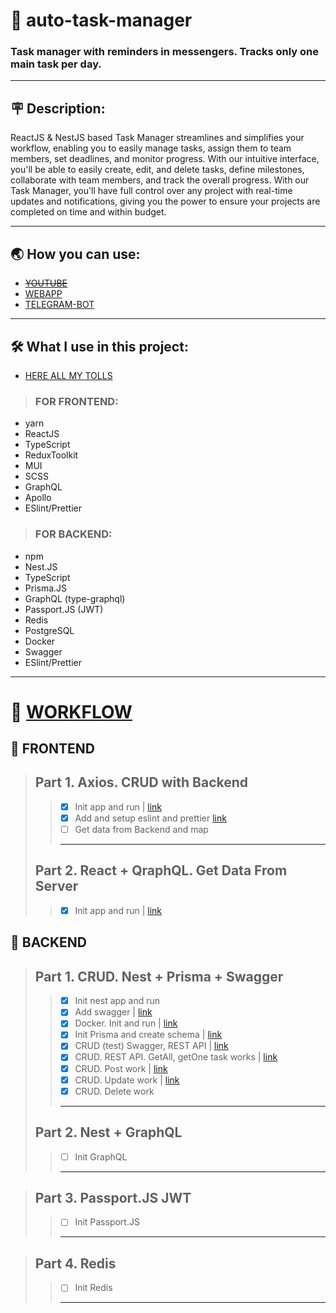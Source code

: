 # 👾 auto-task-manager
### Task manager with reminders in messengers. Tracks only one main task per day.

---
## 🪧 Description:
ReactJS & NestJS based Task Manager streamlines and simplifies your workflow, enabling you to easily manage tasks, assign them to team members, set deadlines, and monitor progress. With our intuitive interface, you'll be able to easily create, edit, and delete tasks, define milestones, collaborate with team members, and track the overall progress. With our Task Manager, you'll have full control over any project with real-time updates and notifications, giving you the power to ensure your projects are completed on time and within budget.

---
## 🌏 How you can use:
 - ~~[YOUTUBE](https://link.com)~~
 - [WEBAPP](https://userauth-6351d.web.app/login)
 - [TELEGRAM-BOT](https://t.me/laneautobot)

---
## 🛠 What I use in this project:
- [HERE ALL MY TOLLS](https://www.notion.so/What-I-regular-use-910e1b59d8e14e21bc1cfea87bea6a5c)
> ### FOR FRONTEND:
 - yarn
 - ReactJS
 - TypeScript
 - ReduxToolkit
 - MUI
 - SCSS
 - GraphQL
 - Apollo
 - ESlint/Prettier

> ### FOR BACKEND:
 - npm
 - Nest.JS
 - TypeScript
 - Prisma.JS
 - GraphQL (type-graphql)
 - Passport.JS (JWT)
 - Redis
 - PostgreSQL
 - Docker
 - Swagger
 - ESlint/Prettier
---
# 🚀 [WORKFLOW](https://t.me/lanneq_workflow)


## 🦩 FRONTEND
> Part 1. Axios. CRUD with Backend
> ---
>> - [x] Init app and run | [link](https://t.me/lanneq_workflow/12)
>> - [x] Add and setup eslint and prettier [link](https://t.me/lanneq_workflow/13)
>> - [ ] Get data from Backend and map
>> ---
> Part 2. React + QraphQL. Get Data From Server
> ---
>> - [x] Init app and run | [link](https://t.me/lanneq_workflow/12)


## 🐧 BACKEND
> Part 1. CRUD. Nest + Prisma + Swagger
> ---
>> - [x] Init nest app and run
>> - [x] Add swagger | [link](https://t.me/lanneq_workflow/3)
>> - [x] Docker. Init and run | [link](https://t.me/lanneq_workflow/5)
>> - [x] Init Prisma and create schema | [link](https://t.me/lanneq_workflow/7)
>> - [x] CRUD (test) Swagger, REST API | [link](https://t.me/lanneq_workflow/8)
>> - [x] CRUD. REST API. GetAll, getOne task works | [link](https://t.me/lanneq_workflow/10)
>> - [x] CRUD. Post work | [link](https://t.me/lanneq_workflow/11)
>> - [x] CRUD. Update work | [link](https://t.me/lanneq_workflow/11)
>> - [x] CRUD. Delete work
>> ---
> Part 2. Nest + GraphQL
> ---
>> - [ ] Init GraphQL
>> ---

> Part 3. Passport.JS JWT
> ---
>> - [ ] Init Passport.JS
>> ---

> Part 4. Redis
> ---
>> - [ ] Init Redis
>> ---